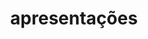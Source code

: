 ---
layout: talks
title: apresentações
ref: talks
lang: pt


givenby: ministrada por
date_format: "%-d/%m/%Y"
all_talks: Apresentações anteriores
---